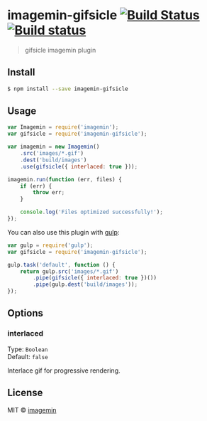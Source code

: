 # imagemin-gifsicle [![Build Status](http://img.shields.io/travis/imagemin/imagemin-gifsicle.svg?style=flat)](https://travis-ci.org/imagemin/imagemin-gifsicle) [![Build status](https://ci.appveyor.com/api/projects/status/51vfu1ntxwx7t949?svg=true)](https://ci.appveyor.com/project/ShinnosukeWatanabe/imagemin-gifsicle)

> gifsicle imagemin plugin


## Install

```sh
$ npm install --save imagemin-gifsicle
```


## Usage

```js
var Imagemin = require('imagemin');
var gifsicle = require('imagemin-gifsicle');

var imagemin = new Imagemin()
	.src('images/*.gif')
	.dest('build/images')
	.use(gifsicle({ interlaced: true }));

imagemin.run(function (err, files) {
	if (err) {
		throw err;
	}

	console.log('Files optimized successfully!'); 
});
```

You can also use this plugin with [gulp](http://gulpjs.com):

```js
var gulp = require('gulp');
var gifsicle = require('imagemin-gifsicle');

gulp.task('default', function () {
	return gulp.src('images/*.gif')
		.pipe(gifsicle({ interlaced: true })())
		.pipe(gulp.dest('build/images'));
});
```


## Options

### interlaced

Type: `Boolean`  
Default: `false`

Interlace gif for progressive rendering.


## License

MIT © [imagemin](https://github.com/imagemin)
